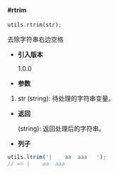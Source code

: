 #### #rtrim

```javascript
utils.rtrim(str);
```

去除字符串右边空格

- **引入版本**

    1.0.0

- **参数**

1. str (string): 待处理的字符串变量。

- **返回**

    (string): 返回处理后的字符串。

- **列子**

```javascript
utils.ltrim('|    aa  aaa   ');
// => |    aa  aaa
```
